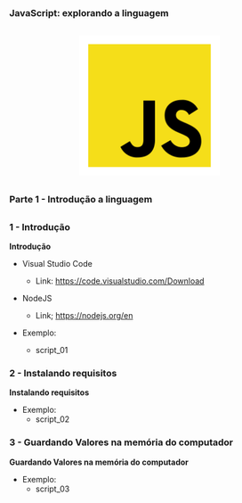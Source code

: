 ##
### JavaScript: explorando a linguagem
##

<p align="center">
  <img alt="...." src="./src/js.png" width="50%">
</p>


##
### Parte 1 - Introdução a linguagem
##

### 1 - Introdução

**Introdução**

- Visual Studio Code
  - Link: https://code.visualstudio.com/Download


- NodeJS
  - Link; https://nodejs.org/en


- Exemplo:
  - script_01


### 2 - Instalando requisitos

**Instalando requisitos**


- Exemplo:
  - script_02




### 3 - Guardando Valores na memória do computador

**Guardando Valores na memória do computador**


- Exemplo:
  - script_03










